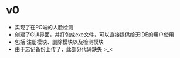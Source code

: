 # v0
- 实现了在PC端的人脸检测
- 创建了GUI界面，并打包成exe文件，可以直接提供给无IDE的用户使用
- 包括 注册模块、删除模块以及检测模块
- 由于忘记备份上传了，此部分代码缺失 >_<
